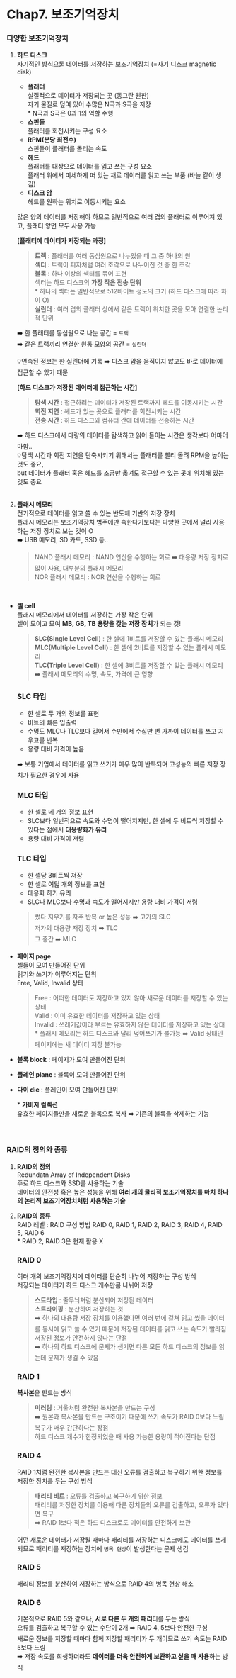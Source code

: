 # Chap7. 보조기억장치

### 다양한 보조기억장치

1. **하드 디스크**  
   자기적인 방식으롣 데이터를 저장하는 보조기억장치 (=자기 디스크 magnetic disk)

   - **플래터**  
     실질적으로 데이터가 저장되는 곳 (동그란 원판)  
     자기 물질로 덮여 있어 수많은 N극과 S극을 저장  
     \* N극과 S극은 0과 1의 역할 수행
   - **스핀들**  
     플래터를 회전시키는 구성 요소
   - **RPM(분당 회전수)**  
     스핀들이 플래터를 돌리는 속도
   - **헤드**  
     플래터를 대상으로 데이터를 읽고 쓰는 구성 요소  
     플래터 위에서 미세하게 떠 있는 채로 데이터를 읽고 쓰는 부품 (바늘 같이 생김)
   - **디스크 암**  
     헤드를 원하는 위치로 이동시키는 요소

   많은 양의 데이터를 저장해야 하므로 일반적으로 여러 겹의 플래터로 이루어져 있고, 플래터 양면 모두 사용 가능

   **[플래터에 데이터가 저장되는 과정]**

   > **트랙** : 플래터를 여러 동심원으로 나누었을 때 그 중 하나의 원  
   > **섹터** : 트랙이 피자처럼 여러 조각으로 나누어진 것 중 한 조각  
   > **블록** : 하나 이상의 섹터를 묶어 표현  
   > 섹터는 하드 디스크의 **가장 작은 전송 단위**  
   > \* 하나의 섹터는 일반적으로 512바이트 정도의 크기 (하드 디스크에 따라 차이 O)  
   > **실린더** : 여러 겹의 플래터 상에서 같은 트랙이 위치한 곳을 모아 연결한 논리적 단위

   ➡️ 한 플래터를 동심원으로 나눈 공간 = `트랙`  
    ➡️ 같은 트랙끼리 연결한 원통 모양의 공간 = `실린더`

   💡연속된 정보는 한 실린더에 기록 ➡️ 디스크 암을 움직이지 않고도 바로 데이터에 접근할 수 있기 때문

   **[하드 디스크가 저장된 데이터에 접근하는 시간]**

   > **탐색 시간** : 접근하려는 데이터가 저장된 트랙까지 헤드를 이동시키는 시간  
   > **회전 지연** : 헤드가 있는 곳으로 플래터를 회전시키는 시간  
   > **전송 시간** : 하드 디스크와 컴퓨터 간에 데이터를 전송하는 시간

   ➡️ 하드 디스크에서 다량의 데이터를 탐색하고 읽어 들이는 시간은 생각보다 어마어마함..  
    💡탐색 시간과 회전 지연을 단축시키기 위해서는 플래터를 빨리 돌려 RPM을 높이는 것도 중요,  
    but 데이터가 플래터 혹은 헤드를 조금만 옮겨도 접근할 수 있는 곳에 위치해 있는 것도 중요  
    <br>

2. **플래시 메모리**  
   전기적으로 데이터를 읽고 쓸 수 있는 반도체 기반의 저장 장치  
   플래시 메모리는 보조기억장치 범주에만 속한다기보다는 다양한 곳에서 널리 사용하는 저장 장치로 보는 것이 O  
   ➡️ USB 메모리, SD 카드, SSD 등..

   > NAND 플래시 메모리 : NAND 연산을 수행하는 회로 ➡️ 대용량 저장 장치로 많이 사용, 대부분의 플래시 메모리  
   > NOR 플래시 메모리 : NOR 연산을 수행하는 회로

<br>

- **셀 cell**  
   플래시 메모리에서 데이터를 저장하는 가장 작은 단위  
   셀이 모이고 모여 **MB, GB, TB 용량을 갖는 저장 장치**가 되는 것!

  > **SLC(Single Level Cell)** : 한 셀에 1비트를 저장할 수 있는 플래시 메모리  
  > **MLC(Multiple Level Cell)** : 한 셀에 2비트를 저장할 수 있는 플래시 메모리  
  > **TLC(Triple Level Cell)** : 한 셀에 3비트를 저장할 수 있는 플래시 메모리  
  >  ➡️ 플래시 메모리의 수명, 속도, 가격에 큰 영향

  ### SLC 타입

  - 한 셀로 두 개의 정보를 표현
  - 비트의 빠른 입출력
  - 수명도 MLC나 TLC보다 길어서 수만에서 수십만 번 가까이 데이터를 쓰고 지우고를 반복
  - 용량 대비 가격이 높음

  ➡️ 보통 기업에서 데이터를 읽고 쓰기가 매우 많이 반복되며 고성능의 빠른 저장 장치가 필요한 경우에 사용

  ### MLC 타입

  - 한 셀로 네 개의 정보 표현
  - SLC보다 일반적으로 속도와 수명이 떨어지지만, 한 셀에 두 비트씩 저장할 수 있다는 점에서 **대용량화가 유리**
  - 용량 대비 가격이 저렴

  ### TLC 타입

  - 한 셀당 3비트씩 저장
  - 한 셀로 여덟 개의 정보를 표현
  - 대용화 하기 유리
  - SLC나 MLC보다 수명과 속도가 떨어지지만 용량 대비 가격이 저렴

  > 썼다 지우기를 자주 반복 or 높은 성능 ➡️ 고가의 SLC  
  > 저가의 대용량 저장 장치 ➡️ TLC  
  > 그 중간 ➡️ MLC

- **페이지 page**  
   셀들이 모여 만들어진 단위  
   읽기와 쓰기가 이루어지는 단위  
   Free, Valid, Invalid 상태
  > Free : 어떠한 데이터도 저장하고 있지 않아 새로운 데이터를 저장할 수 있는 상태  
  > Valid : 이미 유효한 데이터를 저장하고 있는 상태  
  > Invalid : 쓰레기값이라 부르는 유효하지 않은 데이터를 저장하고 있는 상태  
  >  \* 플래시 메모리는 하드 디스크와 달리 덮어쓰기가 불가능 ➡️ Valid 상태인 페이지에는 새 데이터 저장 불가능
- **블록 block** : 페이지가 모여 만들어진 단위
- **플레인 plane** : 블록이 모여 만들어진 단위
- **다이 die** : 플레인이 모여 만들어진 단위

  \* **가비지 컬렉션**  
   유효한 페이지들만을 새로운 블록으로 복사 ➡️ 기존의 블록을 삭제하는 기능

<br>

### RAID의 정의와 종류

1. **RAID의 정의**  
   Redundatn Array of Independent Disks  
   주로 하드 디스크와 SSD를 사용하는 기술  
   데이터의 안전성 혹은 높은 성능을 위해 **여러 개의 물리적 보조기억장치를 마치 하나의 논리적 보조기억장치처럼 사용하는 기술**

2. **RAID의 종류**  
   RAID 레벨 : RAID 구성 방법
   RAID 0, RAID 1, RAID 2, RAID 3, RAID 4, RAID 5, RAID 6  
   \* RAID 2, RAID 3은 현재 활용 X

   ### RAID 0

   여러 개의 보조기억장치에 데이터를 단순히 나누어 저장하는 구성 방식  
    저장되는 데이터가 하드 디스크 개수만큼 나뉘어 저장

   > **스트라입** : 줄무늬처럼 분산되어 저장된 데이터  
   > **스트라이핑** : 분산하여 저장하는 것  
   >  ➡️ 하나의 대용량 저장 장치를 이용했다면 여러 번에 걸쳐 읽고 썼을 데이터를 동시에 읽고 쓸 수 있기 때문에 저장된 데이터를 읽고 쓰는 속도가 빨라짐  
   > 저장된 정보가 안전하지 않다는 단점  
   >  ➡️ 하나의 하드 디스크에 문제가 생기면 다른 모든 하드 디스크의 정보를 읽는데 문제가 생길 수 있음

   ### RAID 1

   **복사본**을 만드는 방식

   > **미러링** : 거울처럼 완전한 복사본을 만드는 구성  
   > ➡️ 원본과 복사본을 만드는 구조이기 때문에 쓰기 속도가 RAID 0보다 느림  
   > 복구가 매우 간단하다는 장점  
   > 하드 디스크 개수가 한정되었을 때 사용 가능한 용량이 적어진다는 단점

   ### RAID 4

   RAID 1처럼 완전한 복사본을 만드는 대신 오류를 검출하고 복구하기 위한 정보를 저장한 장치를 두는 구성 방식

   > **패리티 비트** : 오류를 검출하고 복구하기 위한 정보  
   > 패리티를 저장한 장치를 이용해 다른 장치들의 오류를 검출하고, 오류가 있다면 복구  
   > ➡️ RAID 1보다 적은 하드 디스크로도 데이터를 안전하게 보관

   어떤 새로운 데이터가 저장될 때마다 패리티를 저장하는 디스크에도 데이터를 쓰게되므로 패리티를 저장하는 장치에 `병목 현상`이 발생한다는 문제 생김

   ### RAID 5

   패리티 정보를 분산하여 저장하는 방식으로 RAID 4의 병목 현상 해소

   ### RAID 6

   기본적으로 RAID 5와 같으나, **서로 다른 두 개의 패리**티를 두는 방식  
    오류를 검출하고 복구할 수 있는 수단이 2개 ➡️ RAID 4, 5보다 안전한 구성  
    새로운 정보를 저장할 때마다 함께 저장할 패리티가 두 개이므로 쓰기 속도는 RAID 5보다 느림  
    ➡️ 저장 속도를 희생하더라도 **데이터를 더욱 안전하게 보관하고 싶을 때 사용**하는 방식
